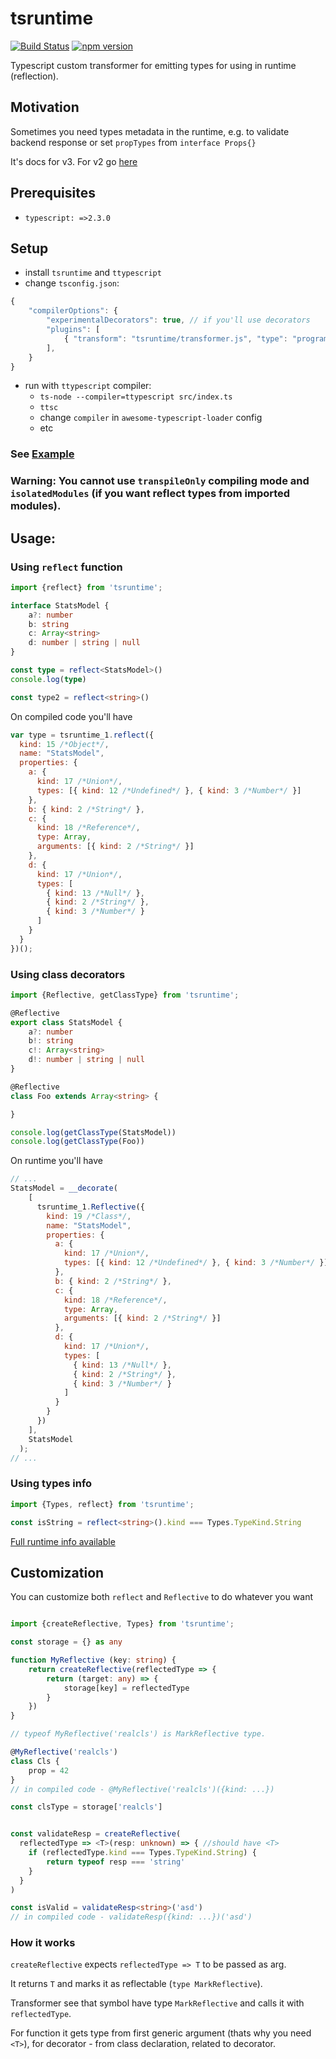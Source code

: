 # tsruntime

[![Build Status](https://travis-ci.org/goloveychuk/tsruntime.svg?branch=master)](https://travis-ci.org/goloveychuk/tsruntime)
[![npm version](https://badge.fury.io/js/tsruntime.svg)](https://www.npmjs.com/package/tsruntime)

Typescript custom transformer for emitting types for using in runtime (reflection).

## Motivation
Sometimes you need types metadata in the runtime, e.g. to validate backend response or set `propTypes` from `interface Props{}` 

It's docs for v3. For v2 go [here](https://github.com/goloveychuk/tsruntime/blob/596c10ecc31618effc598854bdb12ecd08e6dcc2/README.md)

## Prerequisites
- `typescript: =>2.3.0`

## Setup
- install `tsruntime` and `ttypescript`
- change `tsconfig.json`:
```js
{
    "compilerOptions": {
        "experimentalDecorators": true, // if you'll use decorators
        "plugins": [
            { "transform": "tsruntime/transformer.js", "type": "program" },
        ],
    }
}
```
- run with `ttypescript` compiler:
  - `ts-node --compiler=ttypescript src/index.ts`
  - `ttsc` 
  - change `compiler` in `awesome-typescript-loader` config
  - etc
### See [Example](./packages/example)

### Warning: You cannot use `transpileOnly` compiling mode and `isolatedModules` (if you want reflect types from imported modules).

## Usage:
### Using `reflect` function

```ts
import {reflect} from 'tsruntime';

interface StatsModel {
    a?: number
    b: string
    c: Array<string>
    d: number | string | null
}

const type = reflect<StatsModel>()
console.log(type)

const type2 = reflect<string>()
```
On compiled code you'll have
```js
var type = tsruntime_1.reflect({
  kind: 15 /*Object*/,
  name: "StatsModel",
  properties: {
    a: {
      kind: 17 /*Union*/,
      types: [{ kind: 12 /*Undefined*/ }, { kind: 3 /*Number*/ }]
    },
    b: { kind: 2 /*String*/ },
    c: {
      kind: 18 /*Reference*/,
      type: Array,
      arguments: [{ kind: 2 /*String*/ }]
    },
    d: {
      kind: 17 /*Union*/,
      types: [
        { kind: 13 /*Null*/ },
        { kind: 2 /*String*/ },
        { kind: 3 /*Number*/ }
      ]
    }
  }
})();
```
### Using class decorators
```ts
import {Reflective, getClassType} from 'tsruntime';

@Reflective
export class StatsModel {
    a?: number
    b!: string
    c!: Array<string>
    d!: number | string | null
}

@Reflective
class Foo extends Array<string> {

}

console.log(getClassType(StatsModel))
console.log(getClassType(Foo))
```
On runtime you'll have
```js
// ...
StatsModel = __decorate(
    [
      tsruntime_1.Reflective({
        kind: 19 /*Class*/,
        name: "StatsModel",
        properties: {
          a: {
            kind: 17 /*Union*/,
            types: [{ kind: 12 /*Undefined*/ }, { kind: 3 /*Number*/ }]
          },
          b: { kind: 2 /*String*/ },
          c: {
            kind: 18 /*Reference*/,
            type: Array,
            arguments: [{ kind: 2 /*String*/ }]
          },
          d: {
            kind: 17 /*Union*/,
            types: [
              { kind: 13 /*Null*/ },
              { kind: 2 /*String*/ },
              { kind: 3 /*Number*/ }
            ]
          }
        }
      })
    ],
    StatsModel
  );
// ...
```

### Using types info
```ts
import {Types, reflect} from 'tsruntime';

const isString = reflect<string>().kind === Types.TypeKind.String
```

[Full runtime info available](./packages/tsruntime/src/runtime/publicTypes.ts)

## Customization
You can customize both `reflect` and `Reflective` to do whatever you want

```ts

import {createReflective, Types} from 'tsruntime';

const storage = {} as any

function MyReflective (key: string) {
    return createReflective(reflectedType => {
        return (target: any) => {
            storage[key] = reflectedType
        }
    })
}

// typeof MyReflective('realcls') is MarkReflective type.

@MyReflective('realcls')
class Cls {
    prop = 42
}
// in compiled code - @MyReflective('realcls')({kind: ...})

const clsType = storage['realcls']


const validateResp = createReflective(
  reflectedType => <T>(resp: unknown) => { //should have <T>
    if (reflectedType.kind === Types.TypeKind.String) {
        return typeof resp === 'string'
    }
  }
)

const isValid = validateResp<string>('asd') 
// in compiled code - validateResp({kind: ...})('asd')

```

### How it works
`createReflective` expects `reflectedType => T` to be passed as arg.

It returns `T` and marks it as reflectable (`type MarkReflective`).

Transformer see that symbol have type `MarkReflective` and calls it with `reflectedType`. 

For function it gets type from first generic argument (thats why you need `<T>`), for decorator - from class declaration, related to decorator.
